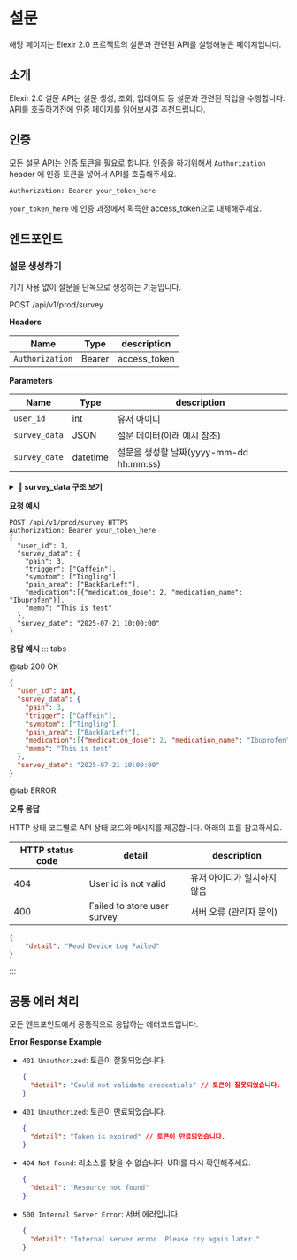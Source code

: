 # **설문**

해당 페이지는 Elexir 2.0 프로젝트의 설문과 관련된 API를 설명해놓은 페이지입니다.

## **소개**

Elexir 2.0 설문 API는 설문 생성, 조회, 업데이트 등 설문과 관련된 작업을 수행합니다. API를 호출하기전에 인증 페이지를 읽어보시길 추천드립니다.

<!-- API 흐름에 대한 시각적인 흐름도가 필요하다면 [Figma API Flow](https://www.figma.com/board/PhHUx8wj4FGvTMPBxTnzVc/ADDNOX-API-Flow?node-id=0-1&node-type=canvas&t=HyUVwsn2ws5yzZVZ-0) 페이지를 참고해주세요. -->

## **인증**

모든 설문 API는 인증 토큰을 필요로 합니다. 인증을 하기위해서 `Authorization` header 에 인증 토큰을 넣어서 API를 호출해주세요.

```
Authorization: Bearer your_token_here
```
`your_token_here` 에 인증 과정에서 획득한 access_token으로 대체해주세요.

## **엔드포인트**

### **설문 생성하기**

기기 사용 없이 설문을 단독으로 생성하는 기능입니다.

<div class="api-endpoint">
  <span class="api-method">POST</span>
  /api/v1/prod/survey
</div>

**Headers**

| Name | Type           | description             |
|------------------|------------------|-------------------------|
| `Authorization` <Badge type="danger" text="required" />| Bearer    | access_token|

**Parameters**

| Name | Type           | description             |
|------------------|------------------|-------------------------|
| `user_id` <Badge type="danger" text="required" />| int    | 유저 아이디|
| `survey_data` <Badge type="danger" text="required" />| JSON    | 설문 데이터(아래 예시 참조)|
| `survey_date` <Badge type="danger" text="required" />| datetime    | 설문을 생성할 날짜(yyyy-mm-dd hh:mm:ss)|


<details>
<summary><strong>📌 survey_data 구조 보기</strong></summary>

| Key           | Type                  | 설명                                                                                                                                      |
| :------------ | :-------------------- | :---------------------------------------------------------------------------------------------------------------------------------------- |
| `pain`        | `Number`              | 통증 강도, **1 ~ 5** 사이의 값을 가집니다.                                                                                                |
| `trigger`     | `Array<String>`       | 편두통 유발 요인 배열입니다.<br>**선택 가능 값:** `Stress`, `Lack of Sleep`, `Alcohol`, `Caffeine`, `Menstruation`, `Bright Sun`, `Work` 등 |
| `symptom`     | `Array<String>`       | 동반 증상 배열입니다.<br>**선택 가능 값:** `Tingling`, `Head Pounding`, `Sickness`, `Throw Up`, `Photophobic`, `Hyperacusis`, `Neck Pain` 등 |
| `pain_area`   | `Object`              | 통증 부위 정보입니다. **(자세한 내용은 아래 '통증 부위(pain_area) 표현' 참고)** |
| `medication`  | `Array<Object>`       | 복용한 약물 정보 배열입니다.<br>**객체 형식:** `{"medication_dose": Number, "medication_name": String}`                                         |
| `medication.medication_name` | `String` | 약물 이름입니다. <br>**선택 가능 값:** `Zomic`, `Relpax`, `Maxalt`, `Paracetamol`, `Ibuprofen`, `Topiramate`, `Sumatriptan` |

## 두통 부위 명칭

- **Fronthead**

`FrontCheekLeft`, `FrontCheekRight`, `FrontChinLeft`, `FrontChinRight`, `FrontEarLeft`, `FrontEarRight`, `FrontEyeLeft`, `FrontEyeRight`, `FrontHeadLeft`, `FrontHeadRight`, `FrontMouth`, `FrontNeck`, `FrontNose`

- **Backhead**

`BackEarLeft`, `BackEarRight`, `BackHeadLeft`, `BackHeadRight`, `BackNeckLeft`, `BackNeckRight`

<AnatomyCard />

</details>

**요청 예시**
```http
POST /api/v1/prod/survey HTTPS
Authorization: Bearer your_token_here
{
  "user_id": 1,
  "survey_data": {
    "pain": 3,
    "trigger": ["Caffein"],
    "symptom": ["Tingling"],
    "pain_area": ["BackEarLeft"],
    "medication":[{"medication_dose": 2, "medication_name": "Ibuprofen"}],
    "memo": "This is test"
  },
  "survey_date": "2025-07-21 10:00:00"
}
```



**응답 예시**
::: tabs

@tab <span class="ok-tab">200 OK</span>

```json
{
  "user_id": int,
  "survey_data": {
    "pain": 3,
    "trigger": ["Caffein"],
    "symptom": ["Tingling"],
    "pain_area": ["BackEarLeft"],
    "medication":[{"medication_dose": 2, "medication_name": "Ibuprofen"}],
    "memo": "This is test"
  },
  "survey_date": "2025-07-21 10:00:00"
}
```
@tab <span class="error-tab">ERROR</span>

**오류 응답**

HTTP 상태 코드별로 API 상태 코드와 메시지를 제공합니다. 아래의 표를 참고하세요.

| HTTP status code | detail           | description             |
|------------------|------------------|-------------------------|
| 404              | User id is not valid     | 유저 아이디가 일치하지 않음|
| 400              | Failed to store user survey     | 서버 오류 (관리자 문의)|

```json
{
    "detail": "Read Device Log Failed"
}
```
:::



## **공통 에러 처리**

모든 엔드포인트에서 공통적으로 응답하는 에러코드입니다.

**Error Response Example**

- `401 Unauthorized`: 토큰이 잘못되었습니다.
  ```json
  {
    "detail": "Could not validate credentials" // 토큰이 잘못되었습니다.
  }
  ```
- `401 Unauthorized`: 토큰이 만료되었습니다.
  ```json
  {
    "detail": "Token is expired" // 토큰이 만료되었습니다.
  }
  ```
- `404 Not Found`: 리소스를 찾을 수 없습니다. URI를 다시 확인해주세요.
  ```json
  {
    "detail": "Resource not found"
  }
  ```
- `500 Internal Server Error`: 서버 에러입니다.
  ```json
  {
    "detail": "Internal server error. Please try again later."
  }
  ```